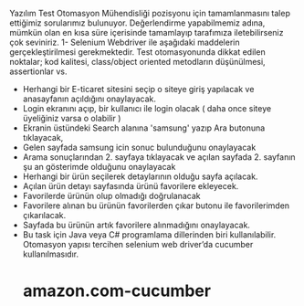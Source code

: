  Yazılım Test Otomasyon Mühendisliği pozisyonu için tamamlanmasını talep
 ettiğimiz sorularımız bulunuyor. Değerlendirme yapabilmemiz adına, mümkün olan
 en kısa süre içerisinde tamamlayıp tarafımıza iletebilirseniz çok seviniriz.
1- Selenium Webdriver ile aşağıdaki maddelerin gerçekleştirilmesi gerekmektedir. Test otomasyonunda dikkat edilen noktalar; kod kalitesi, class/object oriented metodların düşünülmesi, assertionlar vs.
- Herhangi bir E-ticaret sitesini seçip o siteye giriş yapılacak ve anasayfanın
açıldığını onaylayacak.
- Login ekranını açıp, bir kullanıcı ile login olacak ( daha once siteye üyeliğiniz varsa
o olabilir )
- Ekranin üstündeki Search alanına 'samsung' yazıp Ara butonuna tıklayacak,
- Gelen sayfada samsung icin sonuc bulunduğunu onaylayacak
- Arama sonuçlarından 2. sayfaya tıklayacak ve açılan sayfada 2. sayfanın şu an
gösterimde olduğunu onaylayacak
- Herhangi bir ürün seçilerek detaylarının olduğu sayfa açılacak.
- Açılan ürün detayı sayfasında ürünü favorilere ekleyecek.
- Favorilerde ürünün olup olmadığı doğrulanacak
- Favorilere alınan bu ürünün favorilerden çıkar butonu ile favorilerimden
çıkarılacak.
- Sayfada bu ürünün artık favorilere alınmadığını onaylayacak.
- Bu task için Java veya C# programlama dillerinden biri kullanılabilir. Otomasyon
yapısı tercihen selenium web driver’da cucumber kullanılmasıdır.
  # amazon.com-cucumber
